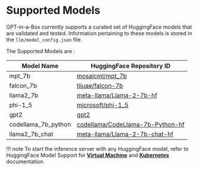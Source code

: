 # Supported Models

GPT-in-a-Box currently supports a curated set of HuggingFace models that are validated and tested. Information pertaining to these models is stored in the ```llm/model_config.json``` file.

The Supported Models are :

| Model Name | HuggingFace Repository ID |
| --- | --- |
| mpt_7b | [mosaicml/mpt_7b](https://huggingface.co/mosaicml/mpt-7b) |
| falcon_7b | [tiiuae/falcon-7b](https://huggingface.co/tiiuae/falcon-7b) |
| llama2_7b | [meta-llama/Llama-2-7b-hf](https://huggingface.co/meta-llama/Llama-2-7b-hf) |
| phi-1_5 | [microsoft/phi-1_5](https://huggingface.co/microsoft/phi-1_5) |
| gpt2 | [gpt2](https://huggingface.co/gpt2) |
| codellama_7b_python | [codellama/CodeLlama-7b-Python-hf](https://huggingface.co/codellama/CodeLlama-7b-Python-hf) |
| llama2_7b_chat | [meta-llama/Llama-2-7b-chat-hf](https://huggingface.co/meta-llama/Llama-2-7b-chat-hf) |

!!! note
    To start the inference server with any HuggingFace model, refer to HuggingFace Model Support for [**Virtual Machine**](vm/huggingface_model.md) and [**Kubernetes**](kubernetes/huggingface_model.md) documentation. 